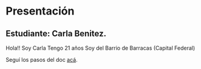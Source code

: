 # Presentación

## Estudiante: Carla Benitez.

Hola!! Soy Carla 
Tengo 21 años
Soy del Barrio de Barracas (Capital Federal)

Seguí los pasos del doc [acá](https://docs.google.com/document/d/e/2PACX-1vTNHQ5dzaVFhKPd4UxLOGhZa9Ix_bDgpyIftq4gqzz7674dHmHkcH2oH9TpQ_TsghZkiSPBoUm2ftzM/pub).
